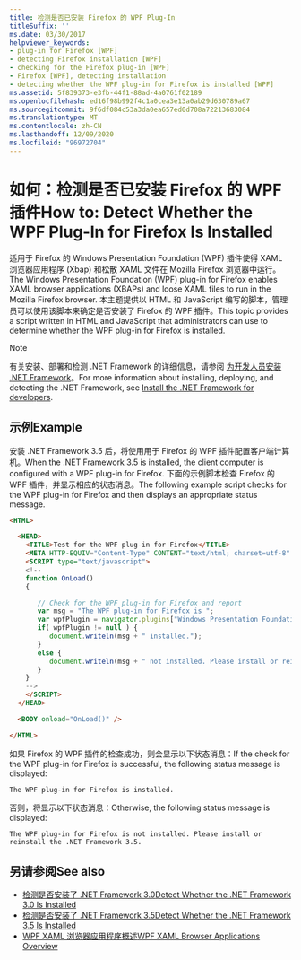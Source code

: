 ```yaml
---
title: 检测是否已安装 Firefox 的 WPF Plug-In
titleSuffix: ''
ms.date: 03/30/2017
helpviewer_keywords:
- plug-in for Firefox [WPF]
- detecting Firefox installation [WPF]
- checking for the Firefox plug-in [WPF]
- Firefox [WPF], detecting installation
- detecting whether the WPF plug-in for Firefox is installed [WPF]
ms.assetid: 5f839373-e3fb-44f1-88ad-4a0761f02189
ms.openlocfilehash: ed16f98b992f4c1a0cea3e13a0ab29d630789a67
ms.sourcegitcommit: 9f6df084c53a3da0ea657ed0d708a72213683084
ms.translationtype: MT
ms.contentlocale: zh-CN
ms.lasthandoff: 12/09/2020
ms.locfileid: "96972704"
---
```

# <a name="how-to-detect-whether-the-wpf-plug-in-for-firefox-is-installed"></a><span data-ttu-id="82704-102">如何：检测是否已安装 Firefox 的 WPF 插件</span><span class="sxs-lookup"><span data-stu-id="82704-102">How to: Detect Whether the WPF Plug-In for Firefox Is Installed</span></span>

<span data-ttu-id="82704-103">适用于 Firefox 的 Windows Presentation Foundation (WPF) 插件使得 XAML 浏览器应用程序 (Xbap) 和松散 XAML 文件在 Mozilla Firefox 浏览器中运行。</span><span class="sxs-lookup"><span data-stu-id="82704-103">The Windows Presentation Foundation (WPF) plug-in for Firefox enables XAML browser applications (XBAPs) and loose XAML files to run in the Mozilla Firefox browser.</span></span> <span data-ttu-id="82704-104">本主题提供以 HTML 和 JavaScript 编写的脚本，管理员可以使用该脚本来确定是否安装了 Firefox 的 WPF 插件。</span><span class="sxs-lookup"><span data-stu-id="82704-104">This topic provides a script written in HTML and JavaScript that administrators can use to determine whether the WPF plug-in for Firefox is installed.</span></span>

> [!NOTE]
> <span data-ttu-id="82704-105">有关安装、部署和检测 .NET Framework 的详细信息，请参阅 [为开发人员安装 .NET Framework](/dotnet/framework/install/guide-for-developers)。</span><span class="sxs-lookup"><span data-stu-id="82704-105">For more information about installing, deploying, and detecting the .NET Framework, see [Install the .NET Framework for developers](/dotnet/framework/install/guide-for-developers).</span></span>

## <a name="example"></a><span data-ttu-id="82704-106">示例</span><span class="sxs-lookup"><span data-stu-id="82704-106">Example</span></span>

<span data-ttu-id="82704-107">安装 .NET Framework 3.5 后，将使用用于 Firefox 的 WPF 插件配置客户端计算机。</span><span class="sxs-lookup"><span data-stu-id="82704-107">When the .NET Framework 3.5 is installed, the client computer is configured with a WPF plug-in for Firefox.</span></span> <span data-ttu-id="82704-108">下面的示例脚本检查 Firefox 的 WPF 插件，并显示相应的状态消息。</span><span class="sxs-lookup"><span data-stu-id="82704-108">The following example script checks for the WPF plug-in for Firefox and then displays an appropriate status message.</span></span>

```html
<HTML>

  <HEAD>
    <TITLE>Test for the WPF plug-in for Firefox</TITLE>
    <META HTTP-EQUIV="Content-Type" CONTENT="text/html; charset=utf-8" />
    <SCRIPT type="text/javascript">
    <!--
    function OnLoad()
    {

       // Check for the WPF plug-in for Firefox and report
       var msg = "The WPF plug-in for Firefox is ";
       var wpfPlugin = navigator.plugins["Windows Presentation Foundation"];
       if( wpfPlugin != null ) {
          document.writeln(msg + " installed.");
       }
       else {
          document.writeln(msg + " not installed. Please install or reinstall the .NET Framework 3.5.");
       }
    }
    -->
    </SCRIPT>
  </HEAD>

  <BODY onload="OnLoad()" />

</HTML>
```

<span data-ttu-id="82704-109">如果 Firefox 的 WPF 插件的检查成功，则会显示以下状态消息：</span><span class="sxs-lookup"><span data-stu-id="82704-109">If the check for the WPF plug-in for Firefox is successful, the following status message is displayed:</span></span>

`The WPF plug-in for Firefox is installed.`

<span data-ttu-id="82704-110">否则，将显示以下状态消息：</span><span class="sxs-lookup"><span data-stu-id="82704-110">Otherwise, the following status message is displayed:</span></span>

`The WPF plug-in for Firefox is not installed. Please install or reinstall the .NET Framework 3.5.`

## <a name="see-also"></a><span data-ttu-id="82704-111">另请参阅</span><span class="sxs-lookup"><span data-stu-id="82704-111">See also</span></span>

- [<span data-ttu-id="82704-112">检测是否安装了 .NET Framework 3.0</span><span class="sxs-lookup"><span data-stu-id="82704-112">Detect Whether the .NET Framework 3.0 Is Installed</span></span>](how-to-detect-whether-the-net-framework-3-0-is-installed.md)
- [<span data-ttu-id="82704-113">检测是否安装了 .NET Framework 3.5</span><span class="sxs-lookup"><span data-stu-id="82704-113">Detect Whether the .NET Framework 3.5 Is Installed</span></span>](how-to-detect-whether-the-net-framework-3-5-is-installed.md)
- [<span data-ttu-id="82704-114">WPF XAML 浏览器应用程序概述</span><span class="sxs-lookup"><span data-stu-id="82704-114">WPF XAML Browser Applications Overview</span></span>](wpf-xaml-browser-applications-overview.md)

